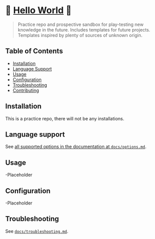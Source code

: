 # :wave: [Hello World](https://github.com/Hantasmagoria/repo-practice) :egg:

>Practice repo and prospective sandbox for play-testing new knowledge in the future. Includes templates for future projects. Templates inspired by plenty of sources of unknown origin.

## Table of Contents

- [Installation](#installation)
- [Language Support](#language-support)
- [Usage](#usage)
- [Configuration](#configuration)
- [Troubleshooting](#troubleshooting)
- [Contributing](#contributing)

## Installation

 This is a practice repo, there will not be any installations.

## Language support

 See [all supported options in the documentation at  `docs/options.md`](docs/options.md).

## Usage

 -Placeholder

## Configuration

 -Placeholder


## Troubleshooting

 See [`docs/troubleshooting.md`](docs/troubleshooting.md).
